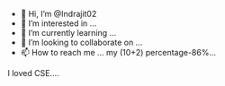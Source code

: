 - 👋 Hi, I’m @Indrajit02
- 👀 I’m interested in ...
- 🌱 I’m currently learning ...
- 💞️ I’m looking to collaborate on ...
- 📫 How to reach me ...
my (10+2) percentage-86%...
<!---
Indrajit02/Indrajit02 is a ✨ special ✨ repository because its `README.md` (this file) appears on your GitHub profile.
You can click the Preview link to take a look at your changes.
--->
I loved CSE....
